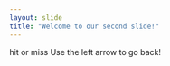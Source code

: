 ```yaml
---
layout: slide
title: "Welcome to our second slide!"
---
```

hit or miss
Use the left arrow to go back!
